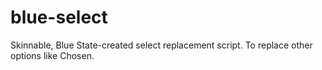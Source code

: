blue-select
===========

Skinnable, Blue State-created select replacement script. To replace other options like Chosen.
